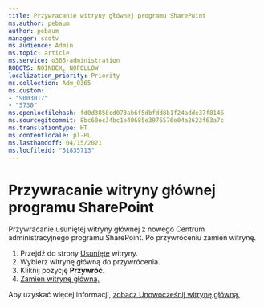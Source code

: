 ```yaml
---
title: Przywracanie witryny głównej programu SharePoint
ms.author: pebaum
author: pebaum
manager: scotv
ms.audience: Admin
ms.topic: article
ms.service: o365-administration
ROBOTS: NOINDEX, NOFOLLOW
localization_priority: Priority
ms.collection: Adm_O365
ms.custom:
- "9003017"
- "5730"
ms.openlocfilehash: fd0d3858cd073ab6f5dbfdd8b1f24adde37f8146
ms.sourcegitcommit: 8bc60ec34bc1e40685e3976576e04a2623f63a7c
ms.translationtype: HT
ms.contentlocale: pl-PL
ms.lasthandoff: 04/15/2021
ms.locfileid: "51835713"
---
```

# <a name="restore-the-sharepoint-root-site"></a>Przywracanie witryny głównej programu SharePoint

Przywracanie usuniętej witryny głównej z nowego Centrum administracyjnego programu SharePoint. Po przywróceniu zamień witrynę.

1. Przejdź do strony [Usunięte](https://admin.microsoft.com/sharepoint?page=recycleBin&modern=true) witryny. 
2. Wybierz witrynę główną do przywrócenia.
3. Kliknij pozycję **Przywróć**.
4. [Zamień witrynę główną.](https://docs.microsoft.com/sharepoint/troubleshoot/sites/url-that-resides-under-root-site-collection-is-broken)

Aby uzyskać więcej informacji, [zobacz Unowocześnij witrynę główną.](https://docs.microsoft.com/sharepoint/modern-root-site)
